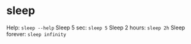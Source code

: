 # sleep

Help: `sleep --help`
Sleep 5 sec: `sleep 5`
Sleep 2 hours: `sleep 2h`
Sleep forever: `sleep infinity`
